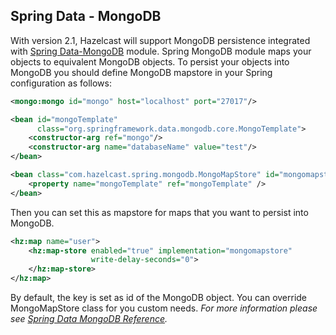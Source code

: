 

## Spring Data - MongoDB

With version 2.1, Hazelcast will support MongoDB persistence integrated with [Spring Data-MongoDB](http://www.springsource.org/spring-data/mongodb) module. Spring MongoDB module maps your objects to equivalent MongoDB objects. To persist your objects into MongoDB you should define MongoDB mapstore in your Spring configuration as follows:

```xml
<mongo:mongo id="mongo" host="localhost" port="27017"/>

<bean id="mongoTemplate"
      class="org.springframework.data.mongodb.core.MongoTemplate">
    <constructor-arg ref="mongo"/>
    <constructor-arg name="databaseName" value="test"/>
</bean>

<bean class="com.hazelcast.spring.mongodb.MongoMapStore" id="mongomapstore">
    <property name="mongoTemplate" ref="mongoTemplate" />
</bean>
```
Then you can set this as mapstore for maps that you want to persist into MongoDB.

```xml
<hz:map name="user">
    <hz:map-store enabled="true" implementation="mongomapstore"
                  write-delay-seconds="0">
    </hz:map-store>
</hz:map>
```
By default, the key is set as id of the MongoDB object. You can override MongoMapStore class for you custom needs. *For more information please see [Spring Data MongoDB Reference](http://static.springsource.org/spring-data/data-mongodb/docs/current/reference/html/).*
